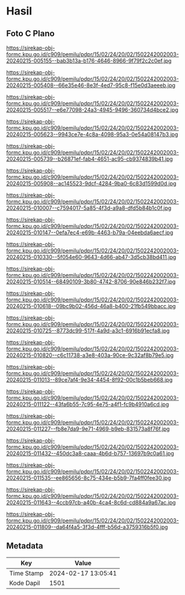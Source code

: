 # Hasil

## Foto C Plano

https://sirekap-obj-formc.kpu.go.id/c909/pemilu/pdpr/15/02/24/20/02/1502242002003-20240215-005155--bab3b13a-b176-4646-8966-9f79f2c2c0ef.jpg

https://sirekap-obj-formc.kpu.go.id/c909/pemilu/pdpr/15/02/24/20/02/1502242002003-20240215-005408--66e35e46-8e3f-4ed7-95c8-f15e0d3aeeeb.jpg

https://sirekap-obj-formc.kpu.go.id/c909/pemilu/pdpr/15/02/24/20/02/1502242002003-20240215-005517--e6e77098-24a3-4945-9496-360734d4bce2.jpg

https://sirekap-obj-formc.kpu.go.id/c909/pemilu/pdpr/15/02/24/20/02/1502242002003-20240215-005623--9943ce7e-4c8a-4098-95a3-0e54a08147b3.jpg

https://sirekap-obj-formc.kpu.go.id/c909/pemilu/pdpr/15/02/24/20/02/1502242002003-20240215-005739--b26871ef-fab4-4651-ac95-cb9374839b41.jpg

https://sirekap-obj-formc.kpu.go.id/c909/pemilu/pdpr/15/02/24/20/02/1502242002003-20240215-005908--ac145523-9dcf-4284-9ba0-6c83d1599d0d.jpg

https://sirekap-obj-formc.kpu.go.id/c909/pemilu/pdpr/15/02/24/20/02/1502242002003-20240215-010007--c7594017-5a85-4f3d-a9a8-dfd5b84b1c0f.jpg

https://sirekap-obj-formc.kpu.go.id/c909/pemilu/pdpr/15/02/24/20/02/1502242002003-20240215-010147--0efa7ec4-e69b-4463-b79a-04eebda6aecf.jpg

https://sirekap-obj-formc.kpu.go.id/c909/pemilu/pdpr/15/02/24/20/02/1502242002003-20240215-010330--5f054e60-9643-4d66-ab47-3d5cb38bd411.jpg

https://sirekap-obj-formc.kpu.go.id/c909/pemilu/pdpr/15/02/24/20/02/1502242002003-20240215-010514--68490109-3b80-4742-8706-90e846b232f7.jpg

https://sirekap-obj-formc.kpu.go.id/c909/pemilu/pdpr/15/02/24/20/02/1502242002003-20240215-010618--09bc9b02-456d-46a8-b400-21fb549bbacc.jpg

https://sirekap-obj-formc.kpu.go.id/c909/pemilu/pdpr/15/02/24/20/02/1502242002003-20240215-010725--8773dc99-517f-4a9d-a3c1-6916b91ecfa8.jpg

https://sirekap-obj-formc.kpu.go.id/c909/pemilu/pdpr/15/02/24/20/02/1502242002003-20240215-010820--c6c11738-a3e8-403a-90ce-9c32af8b79e5.jpg

https://sirekap-obj-formc.kpu.go.id/c909/pemilu/pdpr/15/02/24/20/02/1502242002003-20240215-011013--89ce7af4-9e34-4454-8f92-00c1b5beb668.jpg

https://sirekap-obj-formc.kpu.go.id/c909/pemilu/pdpr/15/02/24/20/02/1502242002003-20240215-011122--43fa6b55-7c95-4e75-a4f1-fc9b4910a6cd.jpg

https://sirekap-obj-formc.kpu.go.id/c909/pemilu/pdpr/15/02/24/20/02/1502242002003-20240215-011227--fb8e7da9-9e71-4969-b9eb-831573a8f76f.jpg

https://sirekap-obj-formc.kpu.go.id/c909/pemilu/pdpr/15/02/24/20/02/1502242002003-20240215-011432--450dc3a8-caaa-4b6d-b757-13697b9c0a61.jpg

https://sirekap-obj-formc.kpu.go.id/c909/pemilu/pdpr/15/02/24/20/02/1502242002003-20240215-011535--ee865656-8c75-434e-b5b9-7fa4ff0fee30.jpg

https://sirekap-obj-formc.kpu.go.id/c909/pemilu/pdpr/15/02/24/20/02/1502242002003-20240215-011643--4ccb97cb-a40b-4ca4-8c6d-cd884a9a67ac.jpg

https://sirekap-obj-formc.kpu.go.id/c909/pemilu/pdpr/15/02/24/20/02/1502242002003-20240215-011809--da64f4a5-3f3d-4fff-b56d-a3759316b5f0.jpg


## Metadata

| Key        | Value               |
| ---------- | ------------------- |
| Time Stamp | 2024-02-17 13:05:41 |
| Kode Dapil | 1501                |



